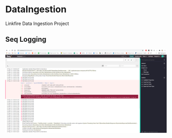 # DataIngestion
Linkfire Data Ingestion Project


## Seq Logging
![Seq Loggin Dashboard](https://github.com/bferraro78/DataIngestion/blob/master/ReadmeMarkup/Seq.PNG)
